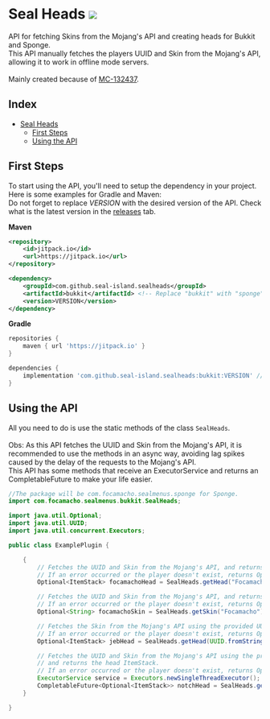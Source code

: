 # Seal Heads [![](https://jitpack.io/v/seal-island/sealheads.svg)](https://jitpack.io/#seal-island/sealheads)
API for fetching Skins from the Mojang's API and creating heads for Bukkit and Sponge.
<br>
This API manually fetches the players UUID and Skin from the Mojang's API, allowing it to work in offline mode servers.
<br>
<br>
Mainly created because of [MC-132437](https://bugs.mojang.com/browse/MC-132437).
## Index

- [Seal Heads](#Seal-Heads)
    * [First Steps](#First-Steps)
    * [Using the API](#Using-the-API)

## First Steps
To start using the API, you'll need to setup the dependency in your project. Here is some examples for Gradle and Maven:
<br>
Do not forget to replace *VERSION* with the desired version of the API. Check what is the latest version in the [releases](https://github.com/Seal-Island/SealHeads/releases) tab.

**Maven**
```xml
<repository>
    <id>jitpack.io</id>
    <url>https://jitpack.io</url>
</repository>
```
```xml
<dependency>
    <groupId>com.github.seal-island.sealheads</groupId>
    <artifactId>bukkit</artifactId> <!-- Replace "bukkit" with "sponge" if desired. -->
    <version>VERSION</version>
</dependency>
```

**Gradle**
```groovy
repositories {
    maven { url 'https://jitpack.io' }
}

dependencies {
    implementation 'com.github.seal-island.sealheads:bukkit:VERSION' // Replace "bukkit" with "sponge" if desired.
}
```

## Using the API

All you need to do is use the static methods of the class `SealHeads`.
<br><br>
Obs: As this API fetches the UUID and Skin from the Mojang's API, it is recommended to use the methods in an async way, avoiding lag spikes caused by the delay of the requests to the Mojang's API.
<br>
This API has some methods that receive an ExecutorService and returns an CompletableFuture to make your life easier.

```java
//The package will be com.focamacho.sealmenus.sponge for Sponge.
import com.focamacho.sealmenus.bukkit.SealHeads;

import java.util.Optional;
import java.util.UUID;
import java.util.concurrent.Executors;

public class ExamplePlugin {

    {
        // Fetches the UUID and Skin from the Mojang's API, and returns the head ItemStack.
        // If an error occurred or the player doesn't exist, returns Optional.empty().
        Optional<ItemStack> focamachoHead = SealHeads.getHead("Focamacho");

        // Fetches the UUID and Skin from the Mojang's API, and returns the skin string.
        // If an error occurred or the player doesn't exist, returns Optional.empty().
        Optional<String> focamachoSkin = SealHeads.getSkin("Focamacho");

        // Fetches the Skin from the Mojang's API using the provided UUID, and returns the head ItemStack.
        // If an error occurred or the player doesn't exist, returns Optional.empty().
        Optional<ItemStack> jebHead = SealHeads.getHead(UUID.fromString("45f50155-c09f-4fdc-b5ce-e30af2ebd1f0"));

        // Fetches the UUID and Skin from the Mojang's API using the provided ExecutorService
        // and returns the head ItemStack.
        // If an error occurred or the player doesn't exist, returns Optional.empty().
        ExecutorService service = Executors.newSingleThreadExecutor();
        CompletableFuture<Optional<ItemStack>> notchHead = SealHeads.getHead("Notch", service);
    }

}
```
